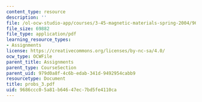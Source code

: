 ```yaml
---
content_type: resource
description: ''
file: /ol-ocw-studio-app/courses/3-45-magnetic-materials-spring-2004/9686ccc05a81b64647ec7bd5fe4110ca_probs_3.pdf
file_size: 69882
file_type: application/pdf
learning_resource_types:
- Assignments
license: https://creativecommons.org/licenses/by-nc-sa/4.0/
ocw_type: OCWFile
parent_title: Assignments
parent_type: CourseSection
parent_uid: 979d0a8f-4c6b-edab-341d-9492954cabb9
resourcetype: Document
title: probs_3.pdf
uid: 9686ccc0-5a81-b646-47ec-7bd5fe4110ca
---
```

